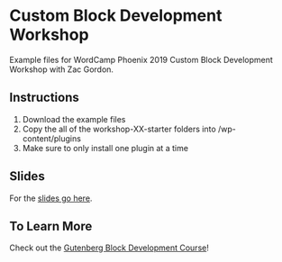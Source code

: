 # Custom Block Development Workshop

Example files for WordCamp Phoenix 2019 Custom Block Development Workshop with Zac Gordon.

## Instructions

1. Download the example files
2. Copy the all of the workshop-XX-starter folders into /wp-content/plugins
3. Make sure to only install one plugin at a time

## Slides

For the [slides go here](https://javascriptforwp.com/wcphx-2019/).

## To Learn More

Check out the [Gutenberg Block Development Course](https://javascriptforwp.com/product/gutenberg-block-development-course/)!
